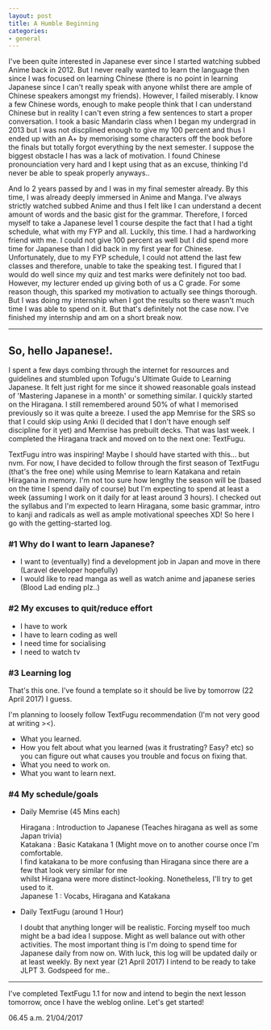 ```yaml
---
layout: post
title: A Humble Beginning
categories:
- general
---
```


I've been quite interested in Japanese ever since I started watching subbed Anime back in 2012.
But I never really wanted to learn the language then since I was focused on learning Chinese (there is no point in learning Japanese
since I can't really speak with anyone whilst there are ample of Chinese speakers amongst my friends). However, I failed miserably.
I know a few Chinese words, enough to make people think that I can understand Chinese but in reality I can't even string a few
sentences to start a proper conversation. I took a basic Mandarin class when I began my undergrad in 2013 but I was not discplined
enough to give my 100 percent and thus I ended up with an A+ by memorising some characters off the book before the finals but totally
forgot everything by the next semester. I suppose the biggest obstacle I has was a lack of motivation. I found Chinese pronounciation
very hard and I kept using that as an excuse, thinking I'd never be able to speak properly anyways..

And lo 2 years passed by and I was in my final semester already. By this time, I was already deeply immersed in Anime and Manga. 
I've always strictly watched subbed Anime and thus I felt like I can understand a decent amount of words and the basic gist 
for the grammar. Therefore, I forced myself to take a Japanese level 1 course despite the fact that I had a tight schedule,
what with my FYP and all. Luckily, this time. I had a hardworking friend with me. I could not give 100 percent as well but
I did spend more time for Japanese than I did back in my first year for Chinese. Unfortunately, due to my FYP schedule, I could not
attend the last few classes and therefore, unable to take the speaking test. I figured that I would do well since my quiz and test 
marks were definitely not too bad. However, my lecturer ended up giving both of us a C grade. For some reason though, 
this sparked my motivation to actually see things thorough. But I was doing my internship when I got the results so there wasn't much
time I was able to spend on it. But that's definitely not the case now. I've finished my internship and am on a short break now.

---

## So, hello Japanese!.

I spent a few days combing through the internet for resources and guidelines and stumbled upon Tofugu's Ultimate
Guide to Learning Japanese. It felt just right for me since it showed reasonable goals instead of 'Mastering Japanese in a month' or
something similar. I quickly started on the Hiragana. I still remembered around 50% of what I memorised previously so it was quite a
breeze. I used the app Memrise for the SRS so that I could skip using Anki (I decided that I don't have enough self discipline for it
yet) and Memrise has prebuilt decks. That was last week. I completed the Hiragana track and moved on to the next one: TextFugu.

TextFugu intro was inspiring! Maybe I should have started with this... but nvm. For now, I have decided to follow through the first
season of TextFugu (that's the free one) while using Memrise to learn Katakana and retain Hiragana in memory. I'm not too sure how 
lengthy the season will be (based on the time I spend daily of course) but I'm expecting to spend at least a week (assuming I work
on it daily for at least around 3 hours). I checked out the syllabus and I'm expected to learn Hiragana, some basic grammar, intro 
to kanji and radicals as well as ample motivational speeches XD! So here I go with the getting-started log.

### &#35;1 Why do I want to learn Japanese?

- I want to (eventually) find a development job in Japan and move in there (Laravel developer hopefully)
- I would like to read manga as well as watch anime and japanese series (Blood Lad ending plz..)

### &#35;2 My excuses to quit/reduce effort

- I have to work
- I have to learn coding as well
- I need time for socialising
- I need to watch tv

### &#35;3 Learning log

That's this one. I've found a template so it should be live by tomorrow (22 April 2017) I guess.

I'm planning to loosely follow TextFugu recommendation (I'm not very good at writing ><).

+ What you learned.
+ How you felt about what you learned (was it frustrating? Easy? etc) so you can figure out what causes you trouble and focus on fixing that.
+ What you need to work on.
+ What you want to learn next.

### &#35;4 My schedule/goals

- Daily Memrise (45 Mins each)

   Hiragana : Introduction to Japanese (Teaches hiragana as well as some Japan trivia)  
   Katakana : Basic Katakana 1 (Might move on to another course once I'm comfortable.  
      I find katakana to be more confusing than Hiragana since there are a few that look very similar for me  
	  whilst Hiragana were more distinct-looking. Nonetheless, I'll try to get used to it.  
   Japanese 1 : Vocabs, Hiragana and Katakana

- Daily TextFugu (around 1 Hour)

   I doubt that anything longer will be realistic. Forcing myself too much might be a bad idea I suppose. Might as well balance out with
   other activities. The most important thing is I'm doing to spend time for Japanese daily from now on. With luck, this log will be 
   updated daily or at least weekly. By next year (21 April 2017) I intend to be ready to take JLPT 3. Godspeed for me..

---

I've completed TextFugu 1.1 for now and intend to begin the next lesson tomorrow, once I have the weblog online. Let's get started!

06.45 a.m. 21/04/2017